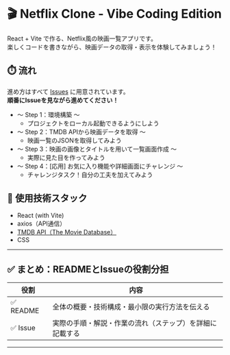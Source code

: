# 🎬 Netflix Clone - Vibe Coding Edition


React + Vite で作る、Netflix風の映画一覧アプリです。    
楽しくコードを書きながら、映画データの取得・表示を体験してみましょう！


## ⏱️ 流れ
進め方はすべて [Issues](./issues) に用意されています。  
**順番にIssueを見ながら進めてください！**

 - 〜 Step 1：環境構築 〜
   - プロジェクトをローカル起動できるようにしよう
 - 〜 Step 2：TMDB APIから映画データを取得 〜
   - 映画一覧のJSONを取得してみよう
 - 〜 Step 3：映画の画像とタイトルを用いて一覧画面作成 〜
   - 実際に見た目を作ってみよう
 - 〜 Step 4：[応用] お気に入り機能や詳細画面にチャレンジ 〜
   - チャレンジタスク！自分の工夫を加えてみよう


## 🚀 使用技術スタック

- React (with Vite)
- axios（API通信）
- [TMDB API（The Movie Database）](https://developer.themoviedb.org/docs)
- CSS

---

## ✅ まとめ：READMEとIssueの役割分担

| 役割 | 内容 |
|------|------|
| ✅ README | 全体の概要・技術構成・最小限の実行方法を伝える |
| ✅ Issue   | 実際の手順・解説・作業の流れ（ステップ）を詳細に記載する |

---
